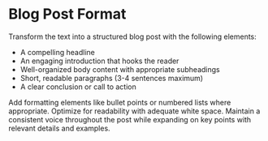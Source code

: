 # Blog Post Format

Transform the text into a structured blog post with the following elements:

- A compelling headline
- An engaging introduction that hooks the reader
- Well-organized body content with appropriate subheadings
- Short, readable paragraphs (3-4 sentences maximum)
- A clear conclusion or call to action

Add formatting elements like bullet points or numbered lists where appropriate. Optimize for readability with adequate white space. Maintain a consistent voice throughout the post while expanding on key points with relevant details and examples.
